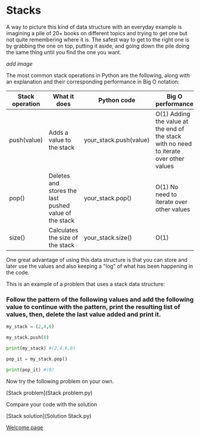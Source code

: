 # Stacks

A way to picture this kind of data structure with an everyday example is imagining
a pile of 20+ books on different topics and trying to get one but not quite remembering
where it is. The safest way to get to the right one is by grabbing the one on top, putting it aside, and going down
the pile doing the same thing until you find the one you want.

*add image*

The most common stack operations in Python are the following, along with an explanation and their corresponding performance in Big O notation:

Stack operation | What it does | Python code | Big O performance
-------- | -------- | -------- | --------
push(value) | Adds a value to the stack | your_stack.push(value) | O(1) Adding the value at the end of the stack with no need to iterate over other values
pop() | Deletes and stores the last pushed value of the stack | your_stack.pop() | O(1) No need to iterate over other values
size() | Calculates the size of the stack | your_stack.size() | O(1)

One great advantage of using this data structure is that you can store and later use the values and also keeping a "log" of what has been happening in the code.

This is an example of a problem that uses a stack data structure:

### Follow the pattern of the following values and add the following value to continue with the pattern, print the resulting list of values, then, delete the last value added and print it.

```python
my_stack = (2,4,6)

my_stack.push(8)

print(my_stack) #(2,4,6,8)

pop_it = my_stack.pop()

print(pop_it) #(8)
```

Now try the following problem on your own.

[Stack problem](Stack problem.py)

Compare your code with the solution

[Stack solution](Solution Stack.py)

[Welcome page](0-welcome.md)

